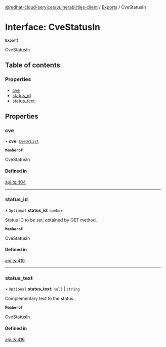 [@redhat-cloud-services/vulnerabilities-client](../README.md) / [Exports](../modules.md) / CveStatusIn

# Interface: CveStatusIn

**`Export`**

CveStatusIn

## Table of contents

### Properties

- [cve](CveStatusIn.md#cve)
- [status\_id](CveStatusIn.md#status_id)
- [status\_text](CveStatusIn.md#status_text)

## Properties

### cve

• **cve**: [`CveOrList`](../modules.md#cveorlist)

**`Memberof`**

CveStatusIn

#### Defined in

[api.ts:404](https://github.com/RedHatInsights/javascript-clients/blob/main/packages/vulnerabilities/git-api/api.ts#L404)

___

### status\_id

• `Optional` **status\_id**: `number`

Status ID to be set, obtained by GET method.

**`Memberof`**

CveStatusIn

#### Defined in

[api.ts:410](https://github.com/RedHatInsights/javascript-clients/blob/main/packages/vulnerabilities/git-api/api.ts#L410)

___

### status\_text

• `Optional` **status\_text**: ``null`` \| `string`

Complementary text to the status.

**`Memberof`**

CveStatusIn

#### Defined in

[api.ts:416](https://github.com/RedHatInsights/javascript-clients/blob/main/packages/vulnerabilities/git-api/api.ts#L416)
